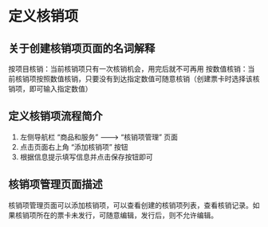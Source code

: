 # 定义核销项

## 关于创建核销项页面的名词解释

按项目核销：当前核销项只有一次核销机会，用完后就不可再用 按数值核销：当前核销项按照数值核销，只要没有到达指定数值可随意核销（创建票卡时选择该核销项，即可输入指定数值）

## 定义核销项流程简介

1. 左侧导航栏 “商品和服务” ---&gt; “核销项管理” 页面
2. 点击页面右上角 “添加核销项” 按钮
3. 根据信息提示填写信息并点击保存按钮即可

## 核销项管理页面描述

核销项管理页面可以添加核销项，可以查看创建的核销项列表，查看核销记录。如果核销项所在的票卡未发行，可随意编辑，发行后，则不允许编辑。

